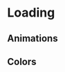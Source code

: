# Loading

## Animations

<LoadingDocs section="animation" />

## Colors
<LoadingDocs section="color" />
